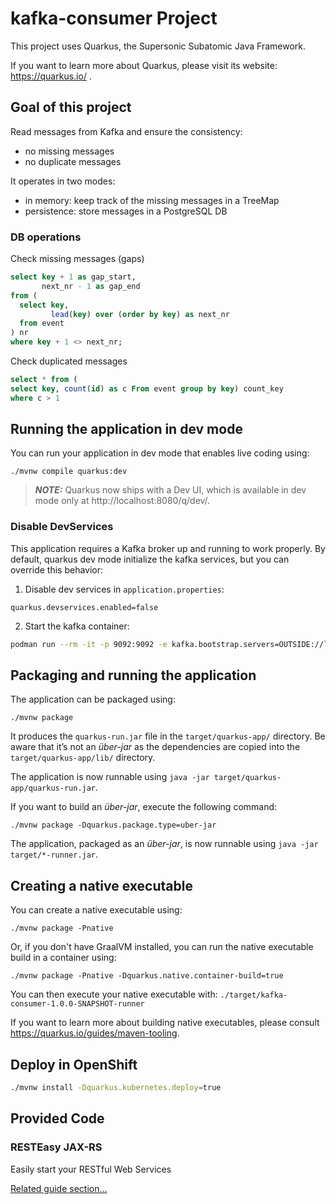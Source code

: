 # kafka-consumer Project

This project uses Quarkus, the Supersonic Subatomic Java Framework.

If you want to learn more about Quarkus, please visit its website: https://quarkus.io/ .

## Goal of this project

Read messages from Kafka and ensure the consistency:

- no missing messages
- no duplicate messages

It operates in two modes:

- in memory: keep track of the missing messages in a TreeMap
- persistence: store messages in a PostgreSQL DB

### DB operations

Check missing messages (gaps)

```sql
select key + 1 as gap_start, 
       next_nr - 1 as gap_end
from (
  select key, 
         lead(key) over (order by key) as next_nr
  from event
) nr
where key + 1 <> next_nr;
```

Check duplicated messages

```sql
select * from (
select key, count(id) as c From event group by key) count_key
where c > 1
```

## Running the application in dev mode

You can run your application in dev mode that enables live coding using:
```shell script
./mvnw compile quarkus:dev
```

> **_NOTE:_**  Quarkus now ships with a Dev UI, which is available in dev mode only at http://localhost:8080/q/dev/.

### Disable DevServices

This application requires a Kafka broker up and running to work properly.
By default, quarkus dev mode initialize the kafka services, but you can override this behavior:

1. Disable dev services in `application.properties`:

```
quarkus.devservices.enabled=false
```

2. Start the kafka container:

```sh
podman run --rm -it -p 9092:9092 -e kafka.bootstrap.servers=OUTSIDE://localhost:9092 docker.io/vectorized/redpanda
```

## Packaging and running the application

The application can be packaged using:
```shell script
./mvnw package
```
It produces the `quarkus-run.jar` file in the `target/quarkus-app/` directory.
Be aware that it’s not an _über-jar_ as the dependencies are copied into the `target/quarkus-app/lib/` directory.

The application is now runnable using `java -jar target/quarkus-app/quarkus-run.jar`.

If you want to build an _über-jar_, execute the following command:
```shell script
./mvnw package -Dquarkus.package.type=uber-jar
```

The application, packaged as an _über-jar_, is now runnable using `java -jar target/*-runner.jar`.

## Creating a native executable

You can create a native executable using: 
```shell script
./mvnw package -Pnative
```

Or, if you don't have GraalVM installed, you can run the native executable build in a container using: 
```shell script
./mvnw package -Pnative -Dquarkus.native.container-build=true
```

You can then execute your native executable with: `./target/kafka-consumer-1.0.0-SNAPSHOT-runner`

If you want to learn more about building native executables, please consult https://quarkus.io/guides/maven-tooling.

## Deploy in OpenShift

```sh
./mvnw install -Dquarkus.kubernetes.deploy=true
```

## Provided Code

### RESTEasy JAX-RS

Easily start your RESTful Web Services

[Related guide section...](https://quarkus.io/guides/getting-started#the-jax-rs-resources)
